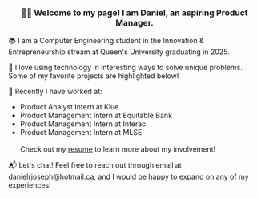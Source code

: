 ### <p align="center"> 👋🏽 Welcome to my page! I am Daniel, an aspiring Product Manager. </p>

📚 I am a Computer Engineering student in the Innovation & Entrepreneurship stream at Queen's University graduating in 2025.

🌳 I love using technology in interesting ways to solve unique problems. Some of my favorite projects are highlighted below!

📖 Recently I have worked at:
- Product Analyst Intern at Klue
- Product Management Intern at Equitable Bank
- Product Management Intern at Interac
- Product Management Intern at MLSE </br></br>
Check out my [resume](https://media.licdn.com/dms/image/D562DAQHx44De3B5XPA/profile-treasury-document-images_800/1/1705025760558?e=1706140800&v=beta&t=QOEimLBHEhQSC_Fjg2eUNNJ1KXNWhyDDyx9f-8z8Vcw) to learn more about my involvement!

📬 Let's chat! Feel free to reach out through email at danielrjoseph@hotmail.ca, and I would be happy to expand on any of my experiences!

